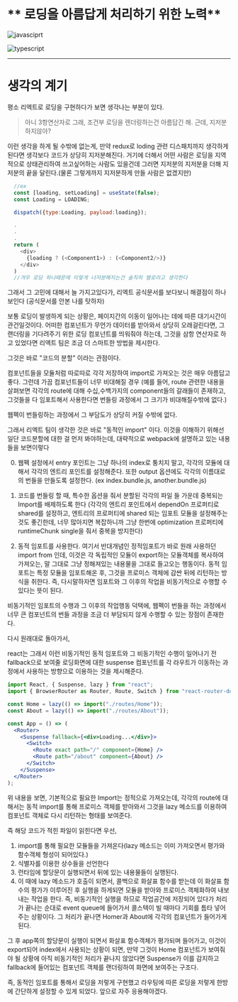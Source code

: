 # ** 로딩을 아름답게 처리하기 위한 노력**

![javasciprt](https://img.shields.io/badge/javascript-up%20to%20date-yellow)

![typescript](https://img.shields.io/badge/typescript-up%20to%20date-blue)

---

# 생각의 계기

평소 리엑트로 로딩을 구현하다가 보면 생각나는 부분이 있다.

> 아니 3항연산자로 그래, 조건부 로딩을 렌더링하는건 아름답긴 해. 근데, 지저분하지않아?

이런 생각을 하게 될 수밖에 없는게, 만약 redux로 loding 관련 디스패치까지 생각하게 된다면
생각보다 코드가 상당히 지저분해진다. 거기에 더해서 어떤 사람은 로딩을 지역적으로 상태관리하여 쓰고싶어하는 사람도 있을건데 그러면 지저분의 지저분을 더해 지저분의 끝을 달린다.(물론 그렇게까지 지저분하게 만들 사람은 없겠지만)

```js
  //ex
  const [loading, setLoading] = useState(false);
  const Loading = LOADING;

  dispatch({type:Loading, payload:loading});

  .
  .
  .
  return (
    <div>
      {loading ? (<Component1>) : (<Component2/>)}
    </div>
  )
  //겨우 로딩 하나때문에 이렇게 너저분해지는건 솔직히 별로라고 생각한다
```

그래서 그 고민에 대해서 늘 가지고있다가, 리엑트 공식문서를 보다보니 해결점이 하나 보인다
(공식문서를 안본 나를 탓하자)

보통 로딩이 발생하게 되는 상황은, 페이지간의 이동이 일어나는 데에 따른 대기시간이 관건일것이다.
어떠한 컴포넌트가 무언가 데이터를 받아와서 상당히 오래걸린다면, 그 랜더링을 기다려주기 위한 로딩 컴포넌트를 띄워줘야 하는데, 그것을 삼항 연산자로 하고 있었다면 리엑트 팀은 조금 더 스마트한 방법을 제시한다.

그것은 바로 "코드의 분할" 이라는 관점이다.

컴포넌트들을 모듈처럼 따로따로 각각 저장하여 import로 가져오는 것은 매우 아름답고 좋다. 그런데 가끔 컴포넌트들이 너무 비대해질 경우 (예를 들어, route 관련한 내용을 살펴보면 각각의 route에 대해 수십,수백가지의 component들의 갈래들이 존재하고, 그것들을 다 임포트해서 사용한다면 번들링 과정에서 그 크기가 비대해질수밖에 없다.)

웹펙이 번들링하는 과정에서 그 부담도가 상당히 커질 수밖에 없다.

그래서 리엑트 팀이 생각한 것은 바로 "동적인 import" 이다.
이것을 이해하기 위해선 일단 코드분할에 대한 걸 먼저 봐야하는데, 대략적으로 webpack에 설명하고 있는 내용들을 보면이렇다

0. 웹펙 설정에서 entry 포인트는 그냥 하나의 index로 퉁치지 말고, 각각의 모듈에 대해서 각각의 엔트리 포인트를 설정해준다. 또한 output 옵션에도 각각의 이름대로의 번들을 만들도록 설정한다. (ex index.bundle.js, another.bundle.js)
1. 코드를 번들링 할 때, 특수한 옵션을 줘서 분할된 각각의 파일 들 가운데 중복되는 Import를 배제하도록 한다 (각각의 엔트리 포인트에서 dependOn 프로퍼티로 shared를 설정하고, 엔트리의 프로퍼티에 shared 되는 임포트 모듈을 설정해주는것도 좋긴한데, 너무 많아지면 복잡하니까 그냥 한번에 optimization 프로퍼티에 runtimeChunk single을 줘서 중복을 방지한다)

2. 동적 임포트를 사용한다. 여기서 반대개념인 정적임포트가 바로 원래 사용하던 import from 인데, 이것은 각 독립적인 모듈이 export하는 모듈객체를 복사하여 가져오는, 말 그대로 그냥 정해져있는 내용물을 그대로 들고오는 행동이다. 동적 임포트는 특정 모듈을 임포트해온 후, 그것을 프로미스 객체에 감싼 뒤에 리턴하는 방식을 취한다. 즉, 다시말하자면 임포트와 그 이후의 작업을 비동기적으로 수행할 수 있다는 뜻이 된다.

비동기적인 임포트의 수행과 그 이후의 작업행동 덕택에, 웹펙이 번들을 하는 과정에서 너무 큰 컴포넌트의 번들 과정을 조금 더 부담되지 않게 수행할 수 있는 장점이 존재한다.

다시 원래대로 돌아가서,

react는 그래서 이런 비동기적인 동적 임포트와 그 비동기적인 수행이 일어나기 전 fallback으로 보여줄 로딩화면에 대한 suspense 컴포넌트를 각 라우트가 이동하는 과정에서 사용하는 방향으로 이용하는 것을 제시해준다.

```jsx
import React, { Suspense, lazy } from "react";
import { BrowserRouter as Router, Route, Switch } from "react-router-dom";

const Home = lazy(() => import("./routes/Home"));
const About = lazy(() => import("./routes/About"));

const App = () => (
  <Router>
    <Suspense fallback={<div>Loading...</div>}>
      <Switch>
        <Route exact path="/" component={Home} />
        <Route path="/about" component={About} />
      </Switch>
    </Suspense>
  </Router>
);
```

위 내용을 보면, 기본적으로 필요한 Import는 정적으로 가져오는데, 각각의 route에 대해서는 동적 import를 통해 프로미스 객체를 받아와서 그것을 lazy 메소드를 이용하여 컴포넌트 객체로 다시 리턴하는 형태를 보여준다.

즉 해당 코드가 적힌 파일이 읽힌다면 우선,

1. import를 통해 필요한 모듈들을 가져온다(lazy 메소드는 이미 가져오면서 평가와 함수객체 형성이 되어있다.)
2. 식별자를 이용한 상수들을 선언한다
3. 런타임에 할당문이 실행되면서 뒤에 있는 내용물들이 실행된다.
4. 이 때에 lazy 메소드가 호출이 되면서, 콜백으로 화살표 함수를 받는데 이 화살표 함수의 평가가 이루어진 후 실행을 하게되면 모듈을 받아와 프로미스 객체화하여 내보내는 작업을 한다. 즉, 비동기적인 실행을 하므로 작업공간에 저장되어 있다가 처리가 끝나는 순대로 event queue에 들어가서 콜스텍이 빌 때마다 기회를 틈타 넣어주는 상황이다. 그 처리가 끝나면 Homer과 About에 각각의 컴포넌트가 들어가게 된다.

그 후 app쪽의 할당문이 실행이 되면서 화살표 함수객체가 평가되며 들어가고, 이것이 export되어 index에서 사용되는 상황이 되면, 만약 그것이 Home 컴포넌트가 보여줘야 될 상황에 아직 비동기적인 처리가 끝나지 않았다면 Suspense가 이를 감지하고 fallback에 들어있는 컴포넌트 객체를 랜더링하여 화면에 보여주는 구조다.

즉, 동적인 임포트를 통해서 로딩을 저렇게 구현했고 라우팅에 따른 로딩을 저렇게 한방에 간단하게 설정할 수 있게 되었다. 앞으로 자주 응용해야겠다.
